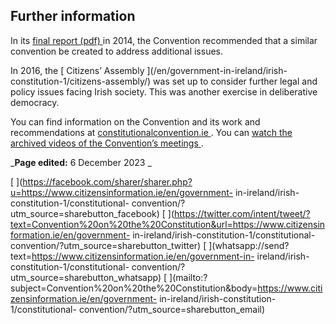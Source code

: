 ##  Further information

In its [ final report (pdf)
](http://www.constitutionalconvention.ie/AttachmentDownload.ashx?mid=55f2ba29-aab8-e311-a7ce-005056a32ee4)
in 2014, the Convention recommended that a similar convention be created to
address additional issues.

In 2016, the [ Citizens’ Assembly ](/en/government-in-ireland/irish-
constitution-1/citizens-assembly/) was set up to consider further legal and
policy issues facing Irish society. This was another exercise in deliberative
democracy.

You can find information on the Convention and its work and recommendations at
[ constitutionalconvention.ie ](http://www.constitutionalconvention.ie/) . You
can [ watch the archived videos of the Convention’s meetings
](http://www.constitutionalconvention.ie/VideoArchive.aspx) .

_**Page edited:** 6 December 2023 _

[
](https://facebook.com/sharer/sharer.php?u=https://www.citizensinformation.ie/en/government-
in-ireland/irish-constitution-1/constitutional-
convention/?utm_source=sharebutton_facebook) [
](https://twitter.com/intent/tweet/?text=Convention%20on%20the%20Constitution&url=https://www.citizensinformation.ie/en/government-
in-ireland/irish-constitution-1/constitutional-
convention/?utm_source=sharebutton_twitter) [
](whatsapp://send?text=https://www.citizensinformation.ie/en/government-in-
ireland/irish-constitution-1/constitutional-
convention/?utm_source=sharebutton_whatsapp) [
](mailto:?subject=Convention%20on%20the%20Constitution&body=https://www.citizensinformation.ie/en/government-
in-ireland/irish-constitution-1/constitutional-
convention/?utm_source=sharebutton_email) [ ](javascript:void\(0\))
